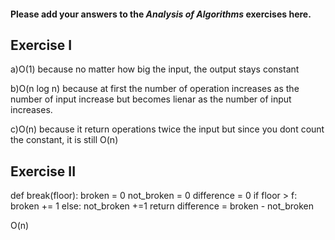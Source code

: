 #### Please add your answers to the ***Analysis of  Algorithms*** exercises here.

## Exercise I

a)O(1) because no matter how big the input, the output stays constant


b)O(n log n) because at first the number of operation increases as the number of input increase but becomes lienar as the number of input increases.


c)O(n) because it return operations twice the input but since you dont count the constant, it is still O(n)

## Exercise II

def break(floor):
      broken = 0
      not_broken = 0 
      difference = 0 
      if floor > f:
        broken += 1
      else:
        not_broken +=1
    return difference = broken - not_broken

O(n)          